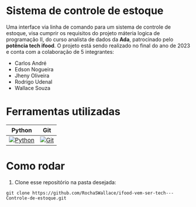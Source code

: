 # Sistema de controle de estoque
Uma interface via linha de comando para um sistema de controle de estoque, visa cumprir os requisitos do projeto máteria logica de programação II, do curso analista de dados da **Ada**, patrocinado pelo **potência tech ifood**. O projeto está sendo realizado no final do ano de 2023 e conta com a colaboração de 5 integrantes:
* Carlos André
* Edson Nogueira
* Jheny Oliveira
* Rodrigo Udenal
* Wallace Souza

# Ferramentas utilizadas

| Python | Git | 
| ------ | --- | 
| [![Python](https://s3.dualstack.us-east-2.amazonaws.com/pythondotorg-assets/media/files/python-logo-only.svg)](https://www.python.org) | [![Git](https://git-scm.com/images/logos/downloads/Git-Icon-1788C.svg)](https://git-scm.com) 

# Como rodar

1.  Clone esse repositório na pasta desejada:
~~~
git clone https://github.com/RochaSWallace/ifood-vem-ser-tech---Controle-de-estoque.git
~~~